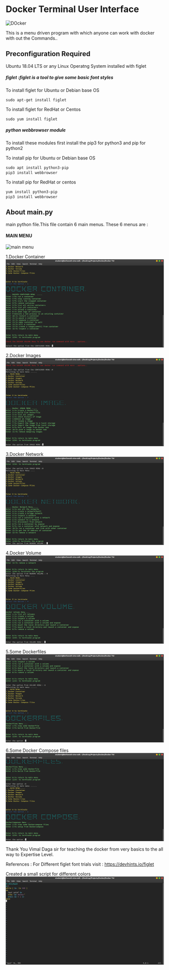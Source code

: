 # Docker Terminal User Interface 
![DOcker](/images/docker.jpg?raw=true "Docker")

This is a menu driven program with which anyone can work with docker with out the Commands.. 

## Preconfiguration Required 
  Ubuntu 18.04 LTS or any Linux Operatng System installed with figlet 

##### figlet :figlet is a tool to give some basic font styles 

To install figlet for Ubuntu or Debian base OS 
```
sudo apt-get install figlet
```
To install figlet for RedHat or Centos
```
sudo yum install figlet
```

##### python webbrowser module

To install these modules first install the pip3 for python3 and pip for python2

To install pip for Ubuntu or Debian base OS 
```
sudo apt install python3-pip
pip3 install webbrowser 
```
To install pip for RedHat or centos  
```
yum install python3-pip
pip3 install webbrowser
```

## About main.py

main python file.This file contain 6 main menus. These 6 menus are :
#### MAIN MENU
![main menu](/images/0.Main_Menu.png?raw=true) 

1.Docker Container
![Docker Container](images/1.Container_Menu.png?raw=true)

2.Docker Images
![Docker Images](images/2.Image_Menu.png?raw=true)

3.Docker Network
![Docker Network](images/3.Network_Menu.png?raw=true)

4.Docker Volume
![Docker Volume](images/4.Volume_Menu.png?raw=true)

5.Some Dockerfiles
![Dockerfiles](images/5.Dockerfiles_Menu.png?raw=true)

6.Some Docker Compose files
![Docker compose](images/6.DockerCompose_Menu.png?raw=true)



Thank You Vimal Daga sir for teaching the docker from very basics to the all way to Expertise Level.

References :
For Different figlet font trials visit : https://devhints.io/figlet

Created a small script for different colors 
![script](images/script.png?raw=true)
